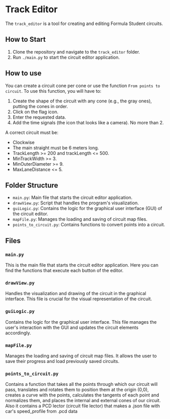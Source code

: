 # Track Editor
The `track_editor` is a tool for creating and editing Formula Student circuits.

## How to Start

1. Clone the repository and navigate to the `track_editor` folder.
2. Run `./main.py` to start the circuit editor application.

## How to use

You can create a circuit cone per cone or use the function `From points to circuit`. To use this function, you will have to:
1. Create the shape of the circuit with any cone (e.g., the gray ones), putting the cones in order.
2. Click on the flag icon.
3. Enter the requested data.
4. Add the time signals (the icon that looks like a camera). No more than 2.

A correct circuit must be:
- Clockwise 
- The main straight must be 6 meters long.
- TrackLength >= 200 and trackLength <= 500.
- MinTrackWidth >= 3.
- MinOuterDiameter >= 9.
- MaxLaneDistance <= 5.

## Folder Structure

- `main.py`: Main file that starts the circuit editor application.
- `drawView.py`: Script that handles the program's visualization.
- `guiLogic.py`: Contains the logic for the graphical user interface (GUI) of the circuit editor.
- `mapFile.py`: Manages the loading and saving of circuit map files.
- `points_to_circuit.py`: Contains functions to convert points into a circuit.

## Files

### `main.py`

This is the main file that starts the circuit editor application. Here you can find the functions that execute each button of the editor.

### `drawView.py`

Handles the visualization and drawing of the circuit in the graphical interface. This file is crucial for the visual representation of the circuit.

### `guiLogic.py`

Contains the logic for the graphical user interface. This file manages the user's interaction with the GUI and updates the circuit elements accordingly.

### `mapFile.py`

Manages the loading and saving of circuit map files. It allows the user to save their progress and load previously saved circuits.

### `points_to_circuit.py`

Contains a function that takes all the points through which our circuit will pass, translates and rotates them to position them at the origin (0,0), creates a curve with the points, calculates the tangents of each point and normalizes them, and places the internal and external cones of our circuit. Also it contains a PCD lector (circuit file lector) that makes a .json file with car's speed_profile from .pcd data